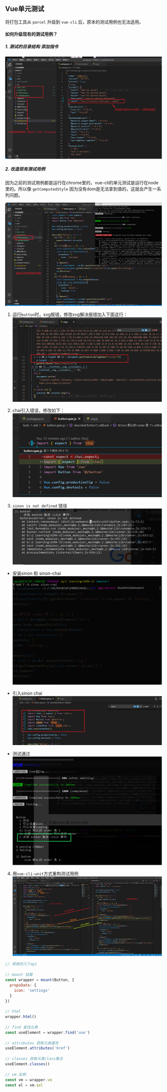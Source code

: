 ## Vue单元测试

将打包工具从 `parcel` 升级到 `vue-cli` 后，原本的测试用例也无法适用。

#### 如何升级现有的测试用例？

##### 1. 测试的目录结构 添加指令
![](./test/1vue测试1.png)

##### 2. 改造现有测试用例

因为之前的测试用例都是运行在chrome里的，vue-cli的单元测试是运行在node里的。所以像 `getComputedStyle` 因为没有dom是无法拿到值的，这就会产生一系列问题。 

![](./test/1vue测试2.png)


1. 运行`button`时，svg报错，修改svg解决报错加入下面这行：
![](./test/1vue测试3.png)

2. chai引入错误，修改如下：
![](./test/1vue测试4.png)

3. `sinon is not defined` 错误
![](./test/1vue测试5.png)
- 安装sinon 和 sinon-chai
![](./test/1vue测试6.png)
- 引入sinon chai
![](./test/1vue测试7.png)

- 测试通过
![](./test/1vue测试8.png)

4. 用`vue-cli-unit`方式重构测试用例
![](./test/1vue测试9.png)
```js
// 常用的几个api

// mount 挂载
const wrapper = mount(Button, {
  propsData: {
    icon: 'settings'
  }
})

// html 
wrapper.html()

// find 查找元素
const useElement = wrapper.find('use')

// attributes 获取元素属性
useElement.attributes('href')

// classes 获取元素class集合
useElement.classes()

// vm 实例
const vm = wrapper.vm
const el = vm.$el
```

